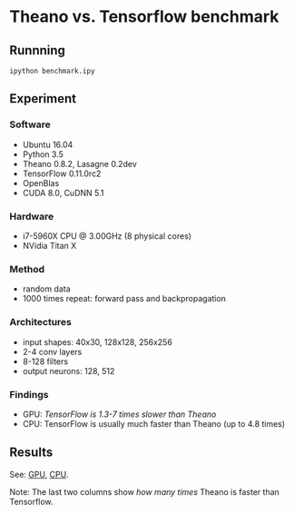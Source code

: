 # Theano vs. Tensorflow benchmark

## Runnning
```
ipython benchmark.ipy
```

## Experiment

### Software
- Ubuntu 16.04
- Python 3.5
- Theano 0.8.2, Lasagne 0.2dev
- TensorFlow 0.11.0rc2
- OpenBlas
- CUDA 8.0, CuDNN 5.1

### Hardware
- i7-5960X CPU @ 3.00GHz (8 physical cores)
- NVidia Titan X

### Method
- random data
- 1000 times repeat: forward pass and backpropagation

### Architectures
- input shapes: 40x30, 128x128, 256x256
- 2-4 conv layers
- 8-128 filters
- output neurons: 128, 512

### Findings
- GPU: *TensorFlow is 1.3-7 times slower than Theano*
- CPU: TensorFlow is usually much faster than Theano (up to 4.8 times)

## Results
See: [GPU](results_gpu.csv), [CPU](results_cpu.csv).

Note: The last two columns show *how many times* Theano is faster than Tensorflow.
